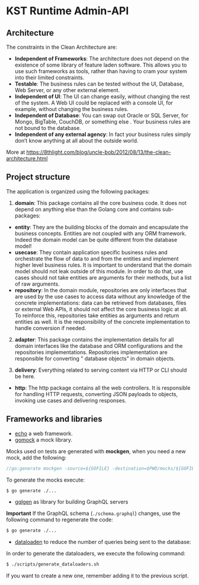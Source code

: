 # KST Runtime Admin-API

## Architecture

The constraints in the Clean Architecture are:

- **Independent of Frameworks**: The architecture does not depend on the existence of some library of feature laden
  software. This allows you to use such frameworks as tools, rather than having to cram your system into their limited
  constraints.
- **Testable**: The business rules can be tested without the UI, Database, Web Server, or any other external element.
- **Independent of UI**: The UI can change easily, without changing the rest of the system. A Web UI could be replaced
  with a console UI, for example, without changing the business rules.
- **Independent of Database**: You can swap out Oracle or SQL Server, for Mongo, BigTable, CouchDB, or something else .
  Your business rules are not bound to the database.
- **Independent of any external agency**: In fact your business rules simply don’t know anything at all about the
  outside world.

More at https://8thlight.com/blog/uncle-bob/2012/08/13/the-clean-architecture.html

## Project structure

The application is organized using the following packages:

1. **domain**: This package contains all the core business code. It does not depend on anything else than the Golang
   core and contains sub-packages:

  - **entity**: They are the building blocks of the domain and encapsulate the business concepts. Entities are not
    coupled with any ORM framework. Indeed the domain model can be quite different from the database model!
  - **usecase**: They contain application specific business rules and orchestrate the flow of data to and from the
    entities and implement higher level business rules. It is important to understand that the domain model should not
    leak outside of this module. In order to do that, use cases should not take entities are arguments for their
    methods, but a list of raw arguments.
  - **repository**: In the domain module, repositories are only interfaces that are used by the use cases to access data
    without any knowledge of the concrete implementations: data can be retrieved from databases, files or external Web
    APIs, it should not affect the core business logic at all. To reinforce this, repositories take entities as
    arguments and return entities as well. It is the responsibility of the concrete implementation to handle conversion
    if needed.

2. **adapter**: This package contains the implementation details for all domain interfaces like the database and ORM
   configurations and the repositories implementations. Repositories implementation are responsible for converting "
   database objects" in domain objects.

3. **delivery**: Everything related to serving content via HTTP or CLI should be here.
  - **http**: The http package contains all the web controllers. It is responsible for handling HTTP requests,
    converting JSON payloads to objects, invoking use cases and delivering responses.

## Frameworks and libraries

- [echo](https://echo.labstack.com/) a web framework.
- [gomock](https://github.com/golang/mock) a mock library.

Mocks used on tests are generated with **mockgen**, when you need a new mock, add the following:

```go
//go:generate mockgen -source=${GOFILE} -destination=$PWD/mocks/${GOFILE} -package=mocks
```

To generate the mocks execute:

```sh
$ go generate ./...
```

- [gqlgen](https://github.com/99designs/gqlgen) as library for building GraphQL servers

**Important** If the GraphQL schema (`./schema.graphql`) changes, use the following command to regenerate the code:

```sh
$ go generate ./...
```

- [dataloaden](https://github.com/vektah/dataloaden) to reduce the number of queries being sent to the database:

In order to generate the dataloaders, we execute the following command:

```sh
$ ./scripts/generate_dataloaders.sh
```

If you want to create a new one, remember adding it to the previous script.
